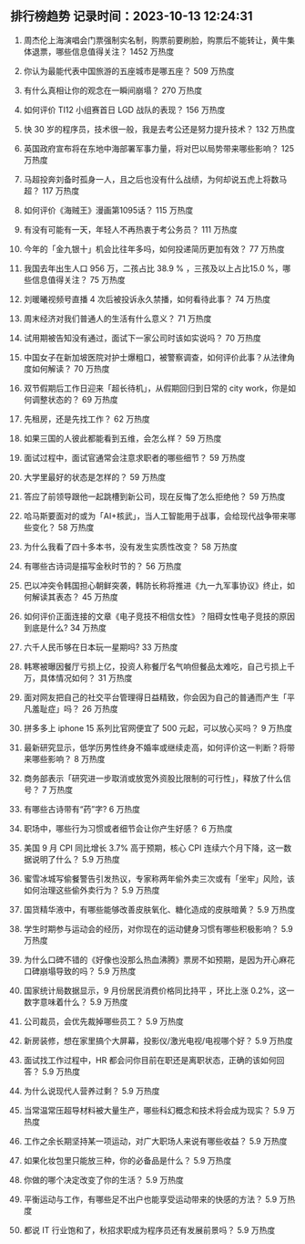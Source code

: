 
## 排行榜趋势 记录时间：2023-10-13 12:24:31
  
  1. 周杰伦上海演唱会门票强制实名制，购票前要刷脸，购票后不能转让，黄牛集体退票，哪些信息值得关注？ 1452 万热度
    
  2. 你认为最能代表中国旅游的五座城市是哪五座？ 509 万热度
    
  3. 有什么真相让你的观念在一瞬间崩塌？ 270 万热度
    
  4. 如何评价 TI12 小组赛首日 LGD 战队的表现？ 156 万热度
    
  5. 快 30 岁的程序员，技术很一般，我是去考公还是努力提升技术？ 132 万热度
    
  6. 英国政府宣布将在东地中海部署军事力量，将对巴以局势带来哪些影响？ 125 万热度
    
  7. 马超投奔刘备时孤身一人，且之后也没有什么战绩，为何却说五虎上将数马超？ 117 万热度
    
  8. 如何评价《海贼王》漫画第1095话？ 115 万热度
    
  9. 有没有可能有一天，年轻人不再热衷于考公务员？ 111 万热度
    
  10. 今年的「金九银十」机会比往年多吗，如何投递简历更加有效？ 77 万热度
    
  11. 我国去年出生人口 956 万，二孩占比 38.9 % ，三孩及以上占比15.0 %，哪些信息值得关注？ 75 万热度
    
  12. 刘暖曦视频号直播 4 次后被投诉永久禁播，如何看待此事？ 74 万热度
    
  13. 周末经济对我们普通人的生活有什么意义？ 71 万热度
    
  14. 试用期被告知没有通过，面试下一家公司时该如实说吗？ 70 万热度
    
  15. 中国女子在新加坡医院对护士爆粗口，被警察调查，如何评价此事？从法律角度如何解读？ 70 万热度
    
  16. 双节假期后工作日迎来「超长待机」，从假期回归到日常的 city work，你是如何调整状态的？ 69 万热度
    
  17. 先租房，还是先找工作？ 62 万热度
    
  18. 如果三国的人彼此都能看到五维，会怎么样？ 59 万热度
    
  19. 面试过程中，面试官通常会注意求职者的哪些细节？ 59 万热度
    
  20. 大学里最好的状态是怎样的？ 59 万热度
    
  21. 答应了前领导跟他一起跳槽到新公司，现在反悔了怎么拒绝他？ 59 万热度
    
  22. 哈马斯要面对的或为「AI+核武」，当人工智能用于战事，会给现代战争带来哪些变化？ 58 万热度
    
  23. 为什么我看了四十多本书，没有发生实质性改变？ 58 万热度
    
  24. 有哪些古诗词是描写金秋时节的？ 56 万热度
    
  25. 巴以冲突令韩国担心朝鲜突袭，韩防长称将推进《九一九军事协议》终止，如何解读其表态？ 45 万热度
    
  26. 如何评价正面连接的文章《电子竞技不相信女性》？阻碍女性电子竞技的原因到底是什么? 34 万热度
    
  27. 六千人民币够在日本玩一星期吗? 33 万热度
    
  28. 韩寒被曝因餐厅亏损上亿，投资人称餐厅名气响但餐品太难吃，自己亏损上千万，具体情况如何？ 31 万热度
    
  29. 面对网友把自己的社交平台管理得日益精致，你会因为自己的普通而产生「平凡羞耻症」吗？ 26 万热度
    
  30. 拼多多上 iphone 15 系列比官网便宜了 500 元起，可以放心买吗？ 9 万热度
    
  31. 最新研究显示，低学历男性终身不婚率或继续走高，如何评价这一判断？将带来哪些影响？ 8 万热度
    
  32. 商务部表示「研究进一步取消或放宽外资股比限制的可行性」，释放了什么信号？ 7 万热度
    
  33. 有哪些古诗带有“药”字? 6 万热度
    
  34. 职场中，哪些行为习惯或者细节会让你产生好感？ 6 万热度
    
  35. 美国 9 月 CPI 同比增长 3.7% 高于预期，核心 CPI 连续六个月下降，这一数据说明了什么？ 5.9 万热度
    
  36. 蜜雪冰城写偷餐警告引发热议，专家称两年偷外卖三次或有「坐牢」风险，该如何治理这些偷外卖行为？ 5.9 万热度
    
  37. 国货精华液中，有哪些能够改善皮肤氧化、糖化造成的皮肤暗黄？ 5.9 万热度
    
  38. 学生时期参与运动会的经历，对你现在的运动健身习惯有哪些积极影响？ 5.9 万热度
    
  39. 为什么口碑不错的《好像也没那么热血沸腾》票房不如预期，是因为开心麻花口碑崩塌导致的吗？ 5.9 万热度
    
  40. 国家统计局数据显示，9 月份居民消费价格同比持平 ，环比上涨 0.2%，这一数字意味着什么？ 5.9 万热度
    
  41. 公司裁员，会优先裁掉哪些员工？ 5.9 万热度
    
  42. 新房装修，想在家里搞个大屏幕，投影仪/激光电视/电视哪个好？ 5.9 万热度
    
  43. 面试找工作过程中，HR 都会问你目前在职还是离职状态，正确的该如何回答？ 5.9 万热度
    
  44. 为什么说现代人营养过剩？ 5.9 万热度
    
  45. 当常温常压超导材料被大量生产，哪些科幻概念和技术将会成为现实？ 5.9 万热度
    
  46. 工作之余长期坚持某一项运动，对广大职场人来说有哪些收益？ 5.9 万热度
    
  47. 如果化妆包里只能放三种，你的必备品是什么？ 5.9 万热度
    
  48. 你做的哪个决定改变了你的生活？ 5.9 万热度
    
  49. 平衡运动与工作，有哪些足不出户也能享受运动带来的快感的方法？ 5.9 万热度
    
  50. 都说 IT 行业饱和了，秋招求职成为程序员还有发展前景吗？ 5.9 万热度
    
